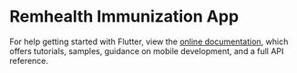 # Remhealth Immunization App

For help getting started with Flutter, view the
[online documentation](https://flutter.dev/docs), which offers tutorials,
samples, guidance on mobile development, and a full API reference.
